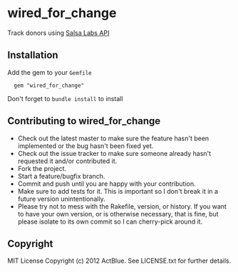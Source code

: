 # wired_for_change

Track donors using [Salsa Labs API](https://help.salsalabs.com/hc/en-us/sections/205407008-Engage-API)

## Installation

Add the gem to your `Gemfile`

```
  gem "wired_for_change"
```

Don't forget to `bundle install` to install

## Contributing to wired_for_change

- Check out the latest master to make sure the feature hasn't been implemented or the bug hasn't been fixed yet.
- Check out the issue tracker to make sure someone already hasn't requested it and/or contributed it.
- Fork the project.
- Start a feature/bugfix branch.
- Commit and push until you are happy with your contribution.
- Make sure to add tests for it. This is important so I don't break it in a future version unintentionally.
- Please try not to mess with the Rakefile, version, or history. If you want to have your own version, or is otherwise necessary, that is fine, but please isolate to its own commit so I can cherry-pick around it.

## Copyright

MIT License
Copyright (c) 2012 ActBlue.
See LICENSE.txt for further details.
